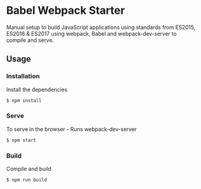 # Babel Webpack Starter

Manual setup to build JavaScript applications using standards from ES2015, ES2016 & ES2017 using webpack, Babel and webpack-dev-server to compile and serve.

## Usage

### Installation

Install the dependencies

```sh
$ npm install
```

### Serve

To serve in the browser - Runs webpack-dev-server

```sh
$ npm start
```

### Build

Compile and build

```sh
$ npm run build
```
